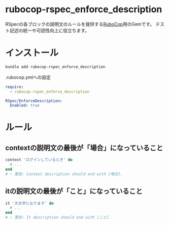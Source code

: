 # rubocop-rspec_enforce_description

RSpecの各ブロックの説明文のルールを提供する[RuboCop](https://github.com/rubocop/rubocop)用のGemです。
テスト記述の統一や可読性向上に役立ちます。

# インストール

```sh
bundle add rubocop-rspec_enforce_description
```

.rubocop.ymlへの設定

```yaml
require:
  - rubocop-rspec_enforce_description

RSpec/EnforceDescription:
  Enabled: true
```

# ルール

## contextの説明文の最後が「場合」になっていること

```ruby
context 'ログインしているとき' do
  # ...
end
# ↑ 警告: Context description should end with [場合].
```

## itの説明文の最後が「こと」になっていること

```ruby
it '大文字になります' do
  # ...
end
# ↑ 警告: It description should end with [こと].
```
